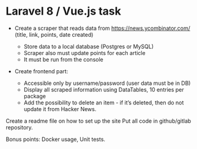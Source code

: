 # Laravel 8 / Vue.js task

- Create a scraper that reads data from https://news.ycombinator.com/ (title, link, points, date created)
  - Store data to a local database (Postgres or MySQL)
  - Scraper also must update points for each article
  - It must be run from the console

- Create frontend part:
  - Accessible only by username/password (user data must be in DB)
  - Display all scraped information using DataTables, 10 entries per package
  - Add the possibility to delete an item - if it’s deleted, then do not update it from Hacker News.

Create a readme file on how to set up the site
Put all code in github/gitlab repository.

Bonus points: Docker usage, Unit tests.
